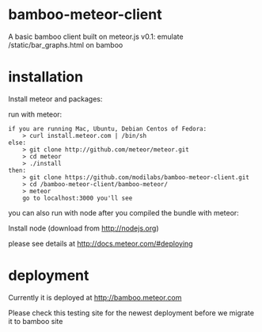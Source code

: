bamboo-meteor-client
====================

A basic bamboo client built on meteor.js
v0.1: emulate /static/bar_graphs.html on bamboo 

installation
============
Install meteor and packages:

run with meteor:

    if you are running Mac, Ubuntu, Debian Centos of Fedora:
        > curl install.meteor.com | /bin/sh
    else:
        > git clone http://github.com/meteor/meteor.git
        > cd meteor
        > ./install
    then:
        > git clone https://github.com/modilabs/bamboo-meteor-client.git
        > cd /bamboo-meteor-client/bamboo-meteor/
        > meteor
        go to localhost:3000 you'll see

 you can also run with node after you compiled the bundle with meteor:

Install node (download from http://nodejs.org)

please see details at http://docs.meteor.com/#deploying

deployment
==========
Currently it is deployed at 
http://bamboo.meteor.com

Please check this testing site for the newest deployment before we migrate it to bamboo site
                      
